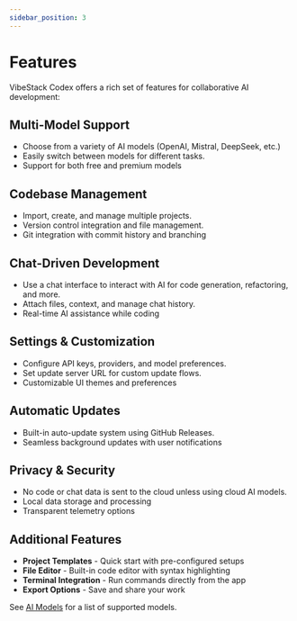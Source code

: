 ```yaml
---
sidebar_position: 3
---
```


# Features

VibeStack Codex offers a rich set of features for collaborative AI development:

## Multi-Model Support
- Choose from a variety of AI models (OpenAI, Mistral, DeepSeek, etc.)
- Easily switch between models for different tasks.
- Support for both free and premium models

## Codebase Management
- Import, create, and manage multiple projects.
- Version control integration and file management.
- Git integration with commit history and branching

## Chat-Driven Development
- Use a chat interface to interact with AI for code generation, refactoring, and more.
- Attach files, context, and manage chat history.
- Real-time AI assistance while coding

## Settings & Customization
- Configure API keys, providers, and model preferences.
- Set update server URL for custom update flows.
- Customizable UI themes and preferences

## Automatic Updates
- Built-in auto-update system using GitHub Releases.
- Seamless background updates with user notifications

## Privacy & Security
- No code or chat data is sent to the cloud unless using cloud AI models.
- Local data storage and processing
- Transparent telemetry options

## Additional Features
- **Project Templates** - Quick start with pre-configured setups
- **File Editor** - Built-in code editor with syntax highlighting
- **Terminal Integration** - Run commands directly from the app
- **Export Options** - Save and share your work

See [AI Models](./models) for a list of supported models. 